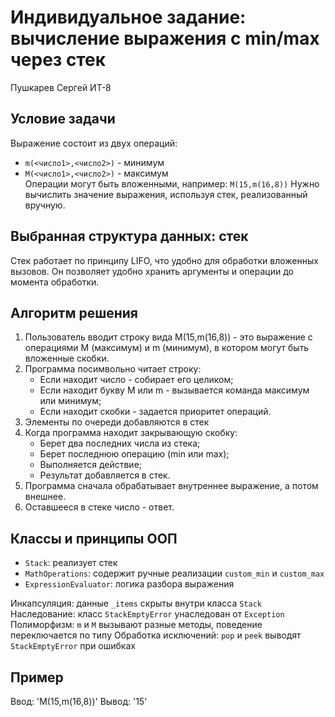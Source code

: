 # Индивидуальное задание: вычисление выражения с min/max через стек
Пушкарев Сергей ИТ-8

## Условие задачи
Выражение состоит из двух операций:
- `m(<число1>,<число2>)` - минимум
- `M(<число1>,<число2>)` - максимум  
Операции могут быть вложенными, например: `M(15,m(16,8))`
Нужно вычислить значение выражения, используя стек, реализованный вручную.

## Выбранная структура данных: стек
Стек работает по принципу LIFO, что удобно для обработки вложенных вызовов.
Он позволяет удобно хранить аргументы и операции до момента обработки.

## Алгоритм решения
1. Пользователь вводит строку вида M(15,m(16,8)) - это выражение с операциями M (максимум) и m (минимум), в котором могут быть вложенные скобки.
2. Программа посимвольно читает строку:
   - Если находит число - собирает его целиком;
   - Если находит букву M или m - вызывается команда максимум или минимум;
   - Если находит скобки - задается приоритет операций.
3. Элементы по очереди добавляются в стек
4. Когда программа находит закрывающую скобку:
   - Берет два последних числа из стека;
   - Берет последнюю операцию (min или max);
   - Выполняется действие;
   - Результат добавляется в стек.
5. Программа сначала обрабатывает внутреннее выражение, а потом внешнее.
6. Оставшееся в стеке число - ответ.

## Классы и принципы ООП
- `Stack`: реализует стек
- `MathOperations`: содержит ручные реализации `custom_min` и `custom_max`
- `ExpressionEvaluator`: логика разбора выражения

Инкапсуляция: данные `_items` скрыты внутри класса `Stack`
Наследование: класс `StackEmptyError` унаследован от `Exception`
Полиморфизм: `m` и `M` вызывают разные методы, поведение переключается по типу
Обработка исключений: `pop` и `peek` выводят `StackEmptyError` при ошибках

## Пример
Ввод: 'M(15,m(16,8))'
Вывод: '15'
